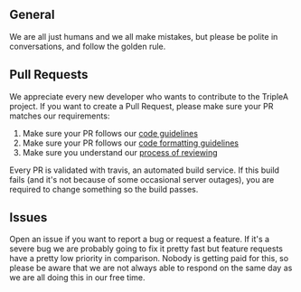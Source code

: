## General
We are all just humans and we all make mistakes, but please be polite in conversations, and follow the golden rule.

## Pull Requests
We appreciate every new developer who wants to contribute to the TripleA project.
If you want to create a Pull Request, please make sure your PR matches our requirements:
1. Make sure your PR follows our [code guidelines](https://github.com/triplea-game/triplea/blob/master/docs/dev/code_standards.md)
2. Make sure your PR follows our [code formatting guidelines](https://github.com/triplea-game/triplea/blob/master/docs/dev/code_format.md)
3. Make sure you understand our [process of reviewing](https://github.com/triplea-game/triplea/blob/master/docs/dev/code_reviews.md)

Every PR is validated with travis, an automated build service.
If this build fails (and it's not because of some occasional server outages),  you are required to change something so the build passes.

## Issues
Open an issue if you want to report a bug or request a feature.
If it's a severe bug we are probably going to fix it pretty fast but feature requests have a pretty low priority in comparison.
Nobody is getting paid for this, so please be aware that we are not always able to respond on the same day as we are all doing this in our free time.
